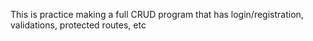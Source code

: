 This is practice making a full CRUD program that has login/registration, validations, protected routes, etc
